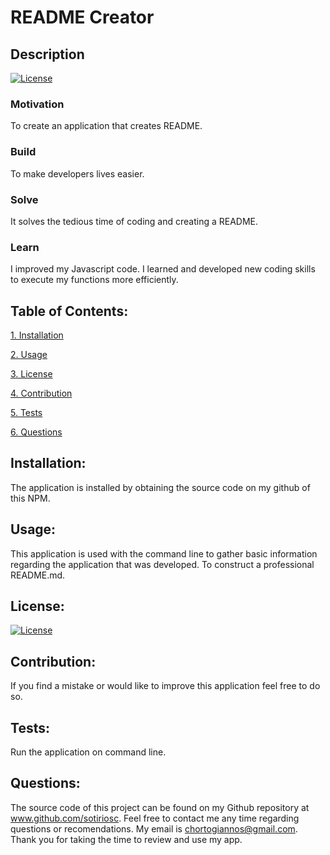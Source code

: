 # README Creator

## Description

[![License](https://img.shields.io/badge/License-Boost_1.0-lightblue.svg)](https://www.boost.org/LICENSE_1_0.txt)

### Motivation

To create an application that creates README.

### Build

To make developers lives easier.

### Solve

It solves the tedious time of coding and creating a README.

### Learn

I improved my Javascript code. I learned and developed new coding skills to execute my functions more efficiently.

## Table of Contents:

[1. Installation](#Installation)

[2. Usage](#Usage)

[3. License](#License)

[4. Contribution](#Contribution)

[5. Tests](#Tests)

[6. Questions](#Questions)
        
## Installation:

The application is installed by obtaining the source code on my github of this NPM.

## Usage:

This application is used with the command line to gather basic information regarding the application that was developed. To construct a professional README.md.

## License:


[![License](https://img.shields.io/badge/License-Boost_1.0-lightblue.svg)](https://www.boost.org/LICENSE_1_0.txt)

## Contribution:

If you find a mistake or would like to improve this application feel free to do so.

## Tests:

Run the application on command line.

## Questions:

The source code of this project can be found on my Github repository at www.github.com/sotiriosc. Feel free to contact 
me any time regarding questions or recomendations. My email is chortogiannos@gmail.com. Thank you for taking the time to review and use my app. 

        
